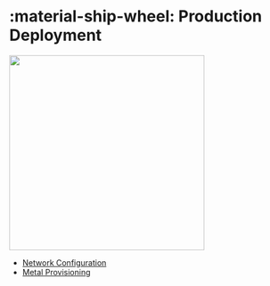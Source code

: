 # :material-ship-wheel: Production Deployment


<div class="banner-image-wrapper">
  <img class="banner-image" src="https://images-wixmp-ed30a86b8c4ca887773594c2.wixmp.com/f/51bad5a5-a63e-4bbf-9937-6b5b78416457/db0rp3n-8742c1ce-eaf8-434a-a42b-370d816b6b77.jpg/v1/fill/w_1024,h_512,q_75,strp/viking_raid_by_allrichart_db0rp3n-fullview.jpg?token=eyJ0eXAiOiJKV1QiLCJhbGciOiJIUzI1NiJ9.eyJzdWIiOiJ1cm46YXBwOjdlMGQxODg5ODIyNjQzNzNhNWYwZDQxNWVhMGQyNmUwIiwiaXNzIjoidXJuOmFwcDo3ZTBkMTg4OTgyMjY0MzczYTVmMGQ0MTVlYTBkMjZlMCIsIm9iaiI6W1t7ImhlaWdodCI6Ijw9NTEyIiwicGF0aCI6IlwvZlwvNTFiYWQ1YTUtYTYzZS00YmJmLTk5MzctNmI1Yjc4NDE2NDU3XC9kYjBycDNuLTg3NDJjMWNlLWVhZjgtNDM0YS1hNDJiLTM3MGQ4MTZiNmI3Ny5qcGciLCJ3aWR0aCI6Ijw9MTAyNCJ9XV0sImF1ZCI6WyJ1cm46c2VydmljZTppbWFnZS5vcGVyYXRpb25zIl19.3bmnWj_dffrhJrNTE8nls1byhTAjoYhAPfJ2nAo12j4" style="object-position: 0% 73%; height: 350px;">
</div>

- [Network Configuration](./network.md)
- [Metal Provisioning](./metal.md)
